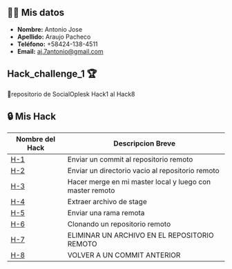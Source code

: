 ## 🧑‍💼 Mis datos
- **Nombre:** Antonio Jose
- **Apellido:** Araujo Pacheco
- **Teléfono:** +58424-138-4511
- **Email:** aj.7antonio@gmail.com

## Hack_challenge_1 🏆
📄repositorio de SocialOplesk Hack1 al Hack8

## 🔒 Mis Hack
| **Nombre del Hack** |**Descripcion Breve**                     |
|---------------------|-----------------------------|
| [H-1](https://github.com/aj7antonio/git_h_1) |Enviar un commit al repositorio remoto|
| [H-2](https://github.com/aj7antonio/git_h_2) |Enviar un directorio vacio al repositorio remoto|
| [H-3](https://github.com/aj7antonio/git_h_3) |Hacer merge en mi master local y luego con master remoto|
| [H-4](https://github.com/aj7antonio/git_h_4) |Extraer archivo de stage|
| [H-5](https://github.com/aj7antonio/git_h_5) |Enviar una rama remota|
| [H-6](https://github.com/aj7antonio/git_h_6) |Clonando un repositorio remoto|
| [H-7](https://github.com/aj7antonio/git_h_7) |ELIMINAR UN ARCHIVO EN EL REPOSITORIO REMOTO|
| [H-8](https://github.com/aj7antonio/git_h_8) |VOLVER A UN COMMIT ANTERIOR|
